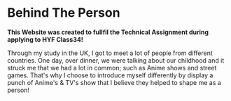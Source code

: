 # Behind The Person

__**This Website was created to fullfil the Technical Assignment during applying to HYF Class34!**__

Through my study in the UK, I got to meet a lot of people from different countries.
One day, over dinner, we were talking about our childhood and it struck me that we had a lot in common; such as Anime shows and street games.
That's why I choose to introduce myself differently by display a punch of Anime's & TV's show that I believe they helped to shape me as a person!
